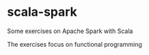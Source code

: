 # scala-spark
Some exercises on Apache Spark with Scala

The exercises focus on functional programming 
